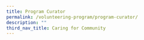 ```yaml
---
title: Program Curator
permalink: /volunteering-program/program-curator/
description: ""
third_nav_title: Caring for Community
---
```

